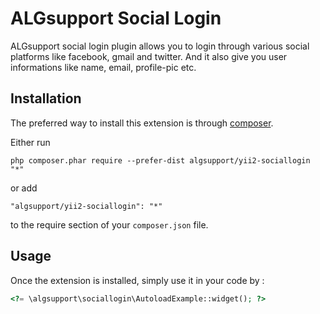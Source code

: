 ALGsupport Social Login
======================
ALGsupport social login plugin allows you to login through various social platforms like facebook, gmail and twitter. And it also give you user informations like name, email, profile-pic etc.

Installation
------------

The preferred way to install this extension is through [composer](http://getcomposer.org/download/).

Either run

```
php composer.phar require --prefer-dist algsupport/yii2-sociallogin "*"
```

or add

```
"algsupport/yii2-sociallogin": "*"
```

to the require section of your `composer.json` file.


Usage
-----

Once the extension is installed, simply use it in your code by  :

```php
<?= \algsupport\sociallogin\AutoloadExample::widget(); ?>
```